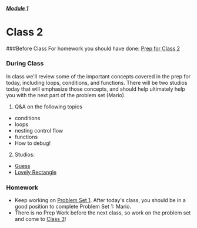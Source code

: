##### [Module 1](../..)
# Class 2

###Before Class
For homework you should have done: [Prep for Class 2](../class2-prep)

### During Class

In class we'll review some of the important concepts covered in the prep for today, including loops, conditions, and functions. There will be two studios today that will emphasize those concepts, and should help ultimately help you with the next part of the problem set (Mario). 

1. Q&A on the following topics
 * conditions
 * loops 
 * nesting control flow
 * functions
 * How to debug!


2. Studios:
  * [Guess](../studios/guess)
  * [Lovely Rectangle](../studios/rectangle)

### Homework
* Keep working on [Problem Set 1](../problem-set). After today's class, you should be in a good position to complete Problem Set 1: Mario. 
* There is no Prep Work before the next class, so work on the problem set and come to [Class 3](../class3)!
